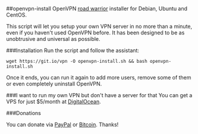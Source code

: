 ##openvpn-install
OpenVPN [road warrior](http://en.wikipedia.org/wiki/Road_warrior_%28computing%29) installer for Debian, Ubuntu and CentOS.

This script will let you setup your own VPN server in no more than a minute, even if you haven't used OpenVPN before. It has been designed to be as unobtrusive and universal as possible.

###Installation
Run the script and follow the assistant:

`wget https://git.io/vpn -O openvpn-install.sh && bash openvpn-install.sh`

Once it ends, you can run it again to add more users, remove some of them or even completely uninstall OpenVPN.

###I want to run my own VPN but don't have a server for that
You can get a VPS for just $5/month at [DigitalOcean](https://m.do.co/c/9a33fb00e021).

###Donations

You can donate via [PayPal](https://www.paypal.me/fordantitrust/5) or [Bitcoin](https://www.coinbase.com/fordantitrust). Thanks!
